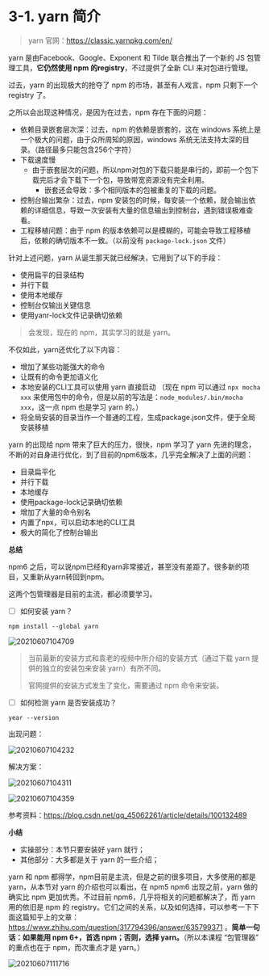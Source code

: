 # 3-1. yarn 简介

> yarn 官网：https://classic.yarnpkg.com/en/

yarn 是由Facebook、Google、Exponent 和 Tilde 联合推出了一个新的 JS 包管理工具，**它仍然使用 npm 的registry**，不过提供了全新 CLI 来对包进行管理。

过去，yarn 的出现极大的抢夺了 npm 的市场，甚至有人戏言，npm 只剩下一个 registry 了。

之所以会出现这种情况，是因为在过去，npm 存在下面的问题：

- 依赖目录嵌套层次深：过去，npm 的依赖是嵌套的，这在 windows 系统上是一个极大的问题，由于众所周知的原因，windows 系统无法支持太深的目录。（路径最多只能包含256个字符）
- 下载速度慢
  - 由于嵌套层次的问题，所以npm对包的下载只能是串行的，即前一个包下载完后才会下载下一个包，导致带宽资源没有完全利用。
    - 嵌套还会导致：多个相同版本的包被重复的下载的问题。
- 控制台输出繁杂：过去，npm 安装包的时候，每安装一个依赖，就会输出依赖的详细信息，导致一次安装有大量的信息输出到控制台，遇到错误极难查看。
- 工程移植问题：由于 npm 的版本依赖可以是模糊的，可能会导致工程移植后，依赖的确切版本不一致。（以前没有 `package-lock.json` 文件）

针对上述问题，yarn 从诞生那天就已经解决，它用到了以下的手段：

- 使用扁平的目录结构
- 并行下载
- 使用本地缓存
- 控制台仅输出关键信息
- 使用yanr-lock文件记录确切依赖

> 会发现，现在的 npm，其实学习的就是 yarn。

不仅如此，yarn还优化了以下内容：

- 增加了某些功能强大的命令
- 让既有的命令更加语义化
- 本地安装的CLI工具可以使用 yarn 直接启动 （现在 npm 可以通过 `npx mocha xxx` 来使用包中的命令，但是以前的写法是：`node_modules/.bin/mocha xxx`，这一点 npm 也是学习 yarn 的。）
- 将全局安装的目录当作一个普通的工程，生成package.json文件，便于全局安装移植

yarn 的出现给 npm 带来了巨大的压力，很快，npm 学习了 yarn 先进的理念，不断的对自身进行优化，到了目前的npm6版本，几乎完全解决了上面的问题：

- 目录扁平化
- 并行下载
- 本地缓存
- 使用package-lock记录确切依赖
- 增加了大量的命令别名
- 内置了npx，可以启动本地的CLI工具
- 极大的简化了控制台输出

**总结**

npm6 之后，可以说npm已经和yarn非常接近，甚至没有差距了。很多新的项目，又重新从yarn转回到npm。

这两个包管理器是目前的主流，都必须要学习。

- [ ] 如何安装 yarn？

```shell
npm install --global yarn
```

![20210607104709](https://cdn.jsdelivr.net/gh/123taojiale/dahuyou_picture@main/blogs/20210607104709.png)

> 当前最新的安装方式和袁老的视频中所介绍的安装方式（通过下载 yarn 提供的独立的安装包来安装 yarn）有所不同。
>
> 官网提供的安装方式发生了变化，需要通过 npm 命令来安装。

- [ ] 如何检测 yarn 是否安装成功？

```shell
year --version
```

出现问题：

![20210607104232](https://cdn.jsdelivr.net/gh/123taojiale/dahuyou_picture@main/blogs/20210607104232.png)

解决方案：

![20210607104311](https://cdn.jsdelivr.net/gh/123taojiale/dahuyou_picture@main/blogs/20210607104311.png)

![20210607104359](https://cdn.jsdelivr.net/gh/123taojiale/dahuyou_picture@main/blogs/20210607104359.png)

参考资料：https://blog.csdn.net/qq_45062261/article/details/100132489

**小结**

- 实操部分：本节只要安装好 yarn 就行；
- 其他部分：大多都是关于 yarn 的一些介绍；

yarn 和 npm 都得学，npm目前是主流，但是之前的很多项目，大多使用的都是 yarn，从本节对 yarn 的介绍也可以看出，在 npm5 npm6 出现之前，yarn 做的确实比 npm 更加优秀。不过目前 npm6，几乎将相关的问题都解决了，而 yarn 用的依旧是 npm 的 registry。它们之间的关系，以及如何选择，可以参考一下下面这篇知乎上的文章：https://www.zhihu.com/question/317794396/answer/635799371 。**简单一句话：如果能用 npm 6+，首选 npm；否则，选择 yarn。**（所以本课程 “包管理器” 的重点也在于 npm，而次重点才是 yarn。）

![20210607111716](https://cdn.jsdelivr.net/gh/123taojiale/dahuyou_picture@main/blogs/20210607111716.png)